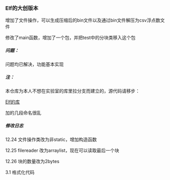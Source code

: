 ### Elf的大创版本

增加了文件操作，可以生成压缩后的bin文件以及通过bin文件解压为csv浮点数文件

修改了main函数，增加了一个包，并把test中的分块类移入这个包

##### 问题：

问题均已解决，功能基本实现

##### 注：

本仓库为本人不想在实验室的库里拉分支而建立的，源代码请移步：

<a href="https://github.com/Spatio-Temporal-Lab/elf">Elf的库</a>

加的几段命名很乱

##### 修改日志

12.24 文件操作类改为非static，增加构造函数

12.25 filereader 改为arraylist，现在可以读取最后一个块

12.26 块的数量改为2bytes

3.1 格式化代码
